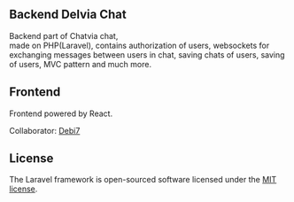 ## Backend Delvia Chat

Backend part of Chatvia chat,  
made on PHP(Laravel),
contains authorization of users, 
websockets for exchanging messages between users in chat, 
saving chats of users,
saving of users,
MVC pattern and much more.

## Frontend

Frontend powered by React.

Collaborator: <a href=https://github.com/Debi7> Debi7 </a>

## License

The Laravel framework is open-sourced software licensed under the [MIT license](https://opensource.org/licenses/MIT).
